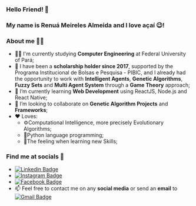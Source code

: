 ### Hello Friend! 👋
### My name is **Renuá Meireles Almeida** and I love açaí 😉!


### About me 🙎‍♂️
- 👨‍🎓  I'm currently studying **Computer Engineering** at Federal University of Pará;
- 📝 I have been a **scholarship holder since 2017**, supported by the Programa Institucional de Bolsas e Pesquisa - PIBIC, and I already had the opportunity to work with **Intelligent Agents**, **Genetic Algorithms**, **Fuzzy Sets** and **Multi Agent System** through a **Game Theory** approach;
- 🦾 I’m currently learning **Web Development** using ReactJS, Node.js and React Native;
- 🤝 I’m looking to collaborate on **Genetic Algorithm Projects** and **Frameworks**;
- ❤️ Loves: 
  - ⚙️Computational Intelligence, more precisely Evolutionary Algorithms;
  - 🐍Python language programming;
  - 🧐The feeling when learning new Skills;


### Find me at socials 💬
- [![Linkedin Badge](https://img.shields.io/badge/-Linkedin-blue?style=flat-square&logo=Linkedin&logoColor=white&link=https://www.linkedin.com/in/renua-meireles/)](https://www.linkedin.com/in/renua-meireles/) 
- [![Instagram Badge](https://img.shields.io/badge/-Instagram-C74075?style=flat-square&logo=Instagram&logoColor=white&link=https://www.instagram.com/renuameirls/)](https://www.instagram.com/renuameirls/) 
- [![Facebook Badge](https://img.shields.io/badge/-Facebook-blue?style=flat-square&logo=Facebook&logoColor=white&link=https://www.facebook.com/renua.meireles/)](https://www.facebook.com/renua.meireles) 
- 📫 Feel free to contact me on any **social media** or send an **email** to [![Gmail Badge](https://img.shields.io/badge/-renua.meireles@gmail.com-c14438?style=flat-square&logo=Gmail&logoColor=white&link=mailto:renua.meireles@gmail.com)](mailto:renua.meireles@gmail.com)

